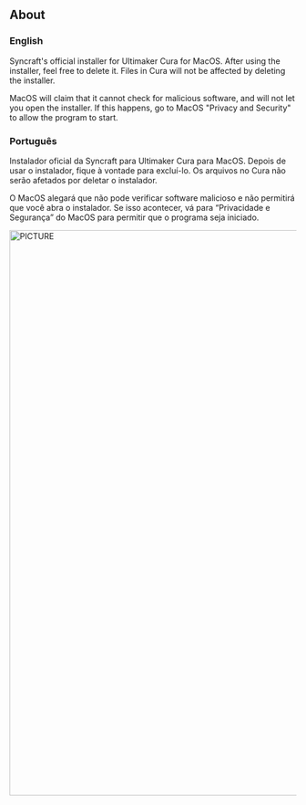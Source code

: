 ## About

### English
Syncraft's official installer for Ultimaker Cura for MacOS.
After using the installer, feel free to delete it.
Files in Cura will not be affected by deleting the installer.

MacOS will claim that it cannot check for malicious software, and will not let you open the installer.
If this happens, go to MacOS "Privacy and Security" to allow the program to start.

### Português
Instalador oficial da Syncraft para Ultimaker Cura para MacOS.
Depois de usar o instalador, fique à vontade para excluí-lo.
Os arquivos no Cura não serão afetados por deletar o instalador.

O MacOS alegará que não pode verificar software malicioso e não permitirá que você abra o instalador.
Se isso acontecer, vá para “Privacidade e Segurança” do MacOS para permitir que o programa seja iniciado.


<img width="991" alt="PICTURE" src="https://github.com/SYNCRAFT-GITHUB/SyncraftInstallerForCura-MacOS/assets/110249038/c343d2c7-5ea5-41c1-b711-e6e86e828164">

